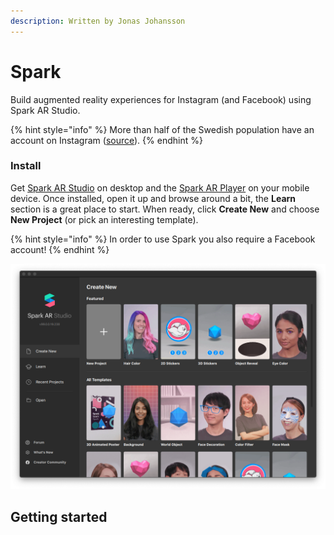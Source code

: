 ```yaml
---
description: Written by Jonas Johansson
---
```


# Spark

Build augmented reality experiences for Instagram \(and Facebook\) using Spark AR Studio.

{% hint style="info" %}
More than half of the Swedish population have an account on Instagram \([source](https://napoleoncat.com/stats/instagram-users-in-sweden/2020/09)\).
{% endhint %}

### Install

Get [Spark AR Studio](https://sparkar.facebook.com/ar-studio/) on desktop and the [Spark AR Player](https://apps.apple.com/us/app/spark-ar-player/id1231451896) on your mobile device. Once installed, open it up and browse around a bit, the **Learn** section is a great place to start. When ready, click **Create New** and choose **New Project** \(or pick an interesting template\).

{% hint style="info" %}
In order to use Spark you also require a Facebook account!
{% endhint %}

![](../../.gitbook/assets/spark-create-new.png)

## Getting started



